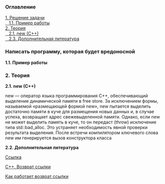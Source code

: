 <h3>Оглавление</h3>
<a href="#one">1. Решение задачи</a><br>
<a href="#two">&nbsp;&nbsp;&nbsp;1.1. Пример работы</a><br>
<a href="#three">2. Теория</a><br>
<a href="#four">&nbsp;&nbsp;&nbsp;2.1. new (C++)</a><br>
<a href="#six">&nbsp;&nbsp;&nbsp;2.3. Дополнительная литература</a><br>

<h3 id="one">Написать программу, которая будет вредоносной</h3>
<p></p>

<b id="two">1.1. Пример работы</b> <br>
<p></p>

<h3 id="three">2. Теория</h3>
<b id="four">2.1. new (C++)</b>
<p>new — оператор языка программирования C++, обеспечивающий выделение динамической памяти в free store. За исключением формы, называемой «размещающей формой new», new пытается выделить достаточно памяти в куче для размещения новых данных и, в случае успеха, возвращает адрес свежевыделенной памяти. Однако, если new не может выделить память в куче, то он передаст (throw) исключение типа std::bad_alloc. Это устраняет необходимость явной проверки результата выделения. После встречи компилятором ключевого слова new им генерируется вызов конструктора класса</p>

<b id="six">2.2. Дополнительная литература</b>
<p><a href="https://ru.wikipedia.org/wiki/%D0%A1%D1%81%D1%8B%D0%BB%D0%BA%D0%B0_(C%2B%2B)">Ссылка</a></p>
<p><a href="http://cplus-plus-ru.blogspot.ru/2010/10/c_26.html">C++. Возврат ссылки</a></p>
<p><a href="http://ru.stackoverflow.com/questions/178009/%D0%9A%D0%B0%D0%BA-%D1%80%D0%B0%D0%B1%D0%BE%D1%82%D0%B0%D0%B5%D1%82-%D0%B2%D0%BE%D0%B7%D0%B2%D1%80%D0%B0%D1%82-%D1%81%D1%81%D1%8B%D0%BB%D0%BA%D0%B8">Как работает возврат ссылки</a></p>